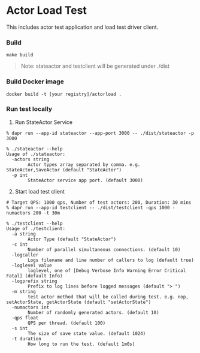 # Actor Load Test

This includes actor test application and load test driver client.

### Build

```
make build
```

> Note: stateactor and testclient will be generated under ./dist

### Build Docker image

```
docker build -t [your registry]/actorload .
```

### Run test locally

1. Run StateActor Service

```
% dapr run --app-id stateactor --app-port 3000 -- ./dist/stateactor -p 3000

% ./stateactor --help
Usage of ./stateactor:
  -actors string
        Actor types array separated by comma. e.g. StateActor,SaveActor (default "StateActor")
  -p int
        StateActor service app port. (default 3000)
```

2. Start load test client

```
# Target QPS: 1000 qps, Number of test actors: 200, Duration: 30 mins
% dapr run --app-id testclient -- ./dist/testclient -qps 1000 -numactors 200 -t 30m

% ./testclient --help
Usage of ./testclient:
  -a string
        Actor Type (default "StateActor")
  -c int
        Number of parallel simultaneous connections. (default 10)
  -logcaller
        Logs filename and line number of callers to log (default true)
  -loglevel value
        loglevel, one of [Debug Verbose Info Warning Error Critical Fatal] (default Info)
  -logprefix string
        Prefix to log lines before logged messages (default "> ")
  -m string
        test actor method that will be called during test. e.g. nop, setActorState, getActorState (default "setActorState")
  -numactors int
        Number of randomly generated actors. (default 10)
  -qps float
        QPS per thread. (default 100)
  -s int
        The size of save state value. (default 1024)
  -t duration
        How long to run the test. (default 1m0s)
```
